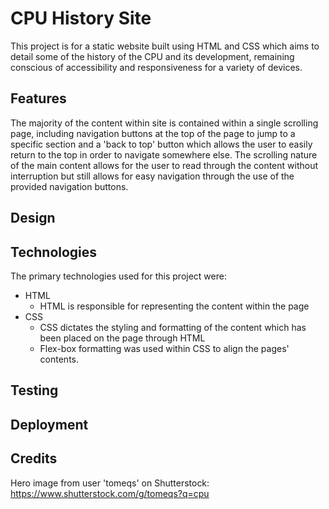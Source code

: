 # CPU History Site

This project is for a static website built using HTML and CSS which aims to detail some of the history of the CPU and its development, remaining conscious of accessibility and responsiveness for a variety of devices.

## Features

The majority of the content within site is contained within a single scrolling page, including navigation buttons at the top of the page to jump to a specific section and a 'back to top' button which allows the user to easily return to the top in order to navigate somewhere else. The scrolling nature of the main content allows for the user to read through the content without interruption but still allows for easy navigation through the use of the provided navigation buttons.
## Design

## Technologies

The primary technologies used for this project were:

- HTML
  - HTML is responsible for representing the content within the page
- CSS
  - CSS dictates the styling and formatting of the content which has been placed on the page through HTML
  - Flex-box formatting was used within CSS to align the pages' contents.


## Testing

## Deployment

## Credits

Hero image from user 'tomeqs' on Shutterstock: https://www.shutterstock.com/g/tomeqs?q=cpu